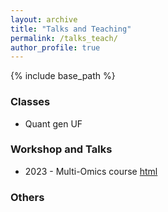 ```yaml
---
layout: archive
title: "Talks and Teaching"
permalink: /talks_teach/
author_profile: true
---
```


{% include base_path %}


### Classes

- Quant gen UF

### Workshop and Talks 

- 2023 - Multi-Omics course [html](https://github.com/marcopxt/marcopxt.github.io/blob/master/talks_teach/Multi_Omics23/index.md)


### Others


